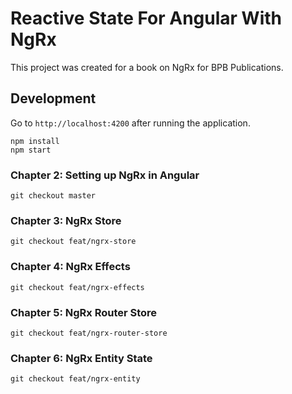 # Reactive State For Angular With NgRx

This project was created for a book on NgRx for BPB Publications.

## Development

Go to `http://localhost:4200` after running the application.

```
npm install
npm start
```

### Chapter 2: Setting up NgRx in Angular

```
git checkout master
```

### Chapter 3: NgRx Store

```
git checkout feat/ngrx-store
```

### Chapter 4: NgRx Effects

```
git checkout feat/ngrx-effects
```

### Chapter 5: NgRx Router Store

```
git checkout feat/ngrx-router-store
```

### Chapter 6: NgRx Entity State

```
git checkout feat/ngrx-entity
```